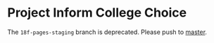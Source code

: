 # Project Inform College Choice

The `18f-pages-staging` branch is deprecated. Please push to [master](https://github.com/18F/college-choice/tree/master).
